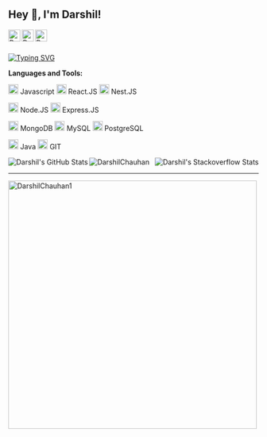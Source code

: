 <h2 title="hehehe"> Hey 👋, I'm Darshil!</h2>

<a href="https://www.linkedin.com/in/darshil-chauhan-118637215/">
  <img align="left" alt="Darshil's LinkedIn" width="24px" src="https://img.icons8.com/nolan/96/linkedin.png" />
</a>
<a href="https://instagram.com/darrshill_/">
  <img align="left" alt="Darshil's Instagram" width="24px" src="https://img.icons8.com/nolan/96/instagram-new.png" />
</a>
<a href="https://x.com/Dxrshil">
  <img align="left" alt="Darshil's Twitter" width="24px" src="https://img.icons8.com/nolan/96/twitter.png" />
</a>

<br />
<br />
<!--  <p align="left"> <img src="https://komarev.com/ghpvc/?username=jaipatel248&label=Profile%20views&color=0e75b6&style=flat" alt="jaipatel248" /> </p> -->


[![Typing SVG](https://readme-typing-svg.herokuapp.com/?lines=I+am+full+stack+developer)](https://git.io/typing-svg)



**Languages and Tools:**  


<code><img height="20" src="https://img.icons8.com/nolan/96/javascript.png"></code> Javascript
<code><img height="20" src="https://img.icons8.com/nolan/96/react-native.png"></code> React.JS
<code><img height="20" src="https://img.icons8.com/nolan/96/nextjs.png"></code> Nest.JS

<code><img height="20" src="https://img.icons8.com/nolan/96/node-js.png"></code> Node.JS
<code><img height="20" src="https://img.icons8.com/nolan/96/express-js.png"></code> Express.JS

<code><img height="20" src="https://img.icons8.com/nolan/96/mongo-db.png"></code> MongoDB
<code><img height="20" src="https://img.icons8.com/nolan/96/sql.png"></code> MySQL
<code><img height="20" src="https://static-00.iconduck.com/assets.00/postgresql-icon-1987x2048-v2fkmdaw.png"></code> PostgreSQL

<code><img height="20" src="https://img.icons8.com/nolan/96/c-plus-plus.png"></code> Java
<code><img height="20" src="https://img.icons8.com/nolan/96/git.png"></code> GIT



<div align="center" >
  <img align="left" src="https://github-readme-stats.vercel.app/api?username=DarshilChauhan1&show_icons=true&hide_border=true&count_private=true&theme=shades-of-purple&icon_color=fad000" alt="Darshil's GitHub Stats">
  <img align="right" src="https://github-readme-stackoverflow.vercel.app/?userID=17993017&theme=dark" alt="Darshil's Stackoverflow Stats">
 </div>
 

<img align="center" src="https://github-readme-streak-stats.herokuapp.com/?user=DarshilChauhan1&count_private=true&theme=radical" alt="DarshilChauhan" />


-----


<img align="center" width=500 src="https://github-readme-stats.vercel.app/api/top-langs/?username=DarshilChauhan1&count_private=true&theme=radical" alt="DarshilChauhan1" />
